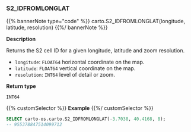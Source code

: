 ### S2_IDFROMLONGLAT

{{% bannerNote type="code" %}}
carto.S2_IDFROMLONGLAT(longitude, latitude, resolution)
{{%/ bannerNote %}}

**Description**

Returns the S2 cell ID for a given longitude, latitude and zoom resolution.

* `longitude`: `FLOAT64` horizontal coordinate on the map.
* `latitude`: `FLOAT64` vertical coordinate on the map.
* `resolution`: `INT64` level of detail or zoom.

**Return type**

`INT64`

{{% customSelector %}}
**Example**
{{%/ customSelector %}}

```sql
SELECT carto-os.carto.S2_IDFROMLONGLAT(-3.7038, 40.4168, 8);
-- 955378847514099712
```